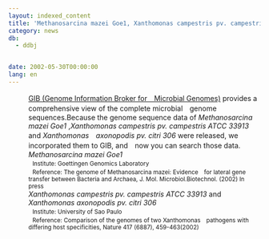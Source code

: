 ```yaml
---
layout: indexed_content
title: 'Methanosarcina mazei Goe1, Xanthomonas campestris pv. campestris ATCC 33913 and Xanthomonas axonopodis pv. citri 306 were added to GIB'
category: news
db:
  - ddbj


date: 2002-05-30T00:00:00
lang: en
---
```


<html>
<dd><a href="/services/past-services-e.html#gib">GIB (Genome Information Broker for　Microbial Genomes)</a> provides a comprehensive view of the complete microbial　genome sequences.Because the genome sequence data of <i>Methanosarcina mazei Goe1</i> ,<i>Xanthomonas campestris pv. campestris ATCC 33913</i> and <i>Xanthomonas　axonopodis pv. citri 306</i> were released, we incorporated them to GIB, and　now you can search those data.<br>
<dd><i>Methanosarcina mazei Goe1</i><br>
<dd>  <small>Institute: Goettingen Genomics Laboratory</small><br>
<dd>  <small>Reference: The genome of Methanosarcina mazei: Evidence　for lateral gene transfer between Bacteria and Archaea, J. Mol. Microbiol.Biotechnol. (2002) In press</small><br>
<dd><i>Xanthomonas campestris pv. campestris ATCC 33913</i> and<br>
<dd><i>Xanthomonas axonopodis pv. citri 306</i><br>
<dd>  <small>Institute: University of Sao Paulo</small><br>
<dd>  <small>Reference: Comparison of the genomes of two Xanthomonas　pathogens with differing host specificities, Nature 417 (6887), 459-463(2002)</small></dd>
</dd>
</dd>
</dd>
</dd>
</dd>
</dd>
</dd>
</html>
